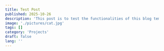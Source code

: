 ```yaml
---
title: Test Post
published: 2025-10-26
description: 'This post is to test the functionalities of this blog template'
image: './pictures/cat.jpg'
tags: []
category: 'Projects'
draft: false 
lang: ''
---
```

